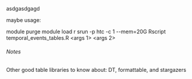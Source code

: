 asdgasdgagd


maybe usage: 

module purge
module load r
srun -p htc -c 1 --mem=20G Rscript temporal_events_tables.R <args 1> <args 2> <etc>


###### Notes
Other good table libraries to know about: DT, formattable, and stargazers 
